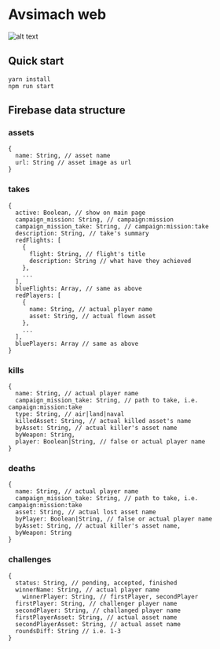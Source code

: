 # Avsimach web
![alt text](https://firebasestorage.googleapis.com/v0/b/avsimach.appspot.com/o/misc%2FUFE5mzm.png?alt=media&token=37e21635-17b3-4659-957a-f695e6e54970)

## Quick start
```
yarn install
npm run start
```

## Firebase data structure
### assets
```
{
  name: String, // asset name
  url: String // asset image as url
}
```
### takes
```
{
  active: Boolean, // show on main page
  campaign_mission: String, // campaign:mission
  campaign_mission_take: String, // campaign:mission:take
  description: String, // take's summary
  redFlights: [
    {
      flight: String, // flight's title
      description: String // what have they achieved
    },
    ...
  ],
  blueFlights: Array, // same as above
  redPlayers: [
    {
      name: String, // actual player name
      asset: String, // actual flown asset
    },
    ...
  ],
  bluePlayers: Array // same as above
}
```
### kills
```
{
  name: String, // actual player name
  campaign_mission_take: String, // path to take, i.e. campaign:mission:take
  type: String, // air|land|naval
  killedAsset: String, // actual killed asset's name
  byAsset: String, // actual killer's asset name
  byWeapon: String,
  player: Boolean|String, // false or actual player name
}
```
### deaths
```
{
  name: String, // actual player name
  campaign_mission_take: String, // path to take, i.e. campaign:mission:take
  asset: String, // actual lost asset name
  byPlayer: Boolean|String, // false or actual player name
  byAsset: String, // actual killer's asset name,
  byWeapon: String
}
```
### challenges
```
{
  status: String, // pending, accepted, finished
  winnerName: String, // actual player name
	winnerPlayer: String, // firstPlayer, secondPlayer
  firstPlayer: String, // challenger player name
  secondPlayer: String, // challanged player name
  firstPlayerAsset: String, // actual asset name
  secondPlayerAsset: String, // actual asset name
  roundsDiff: String // i.e. 1-3
}
